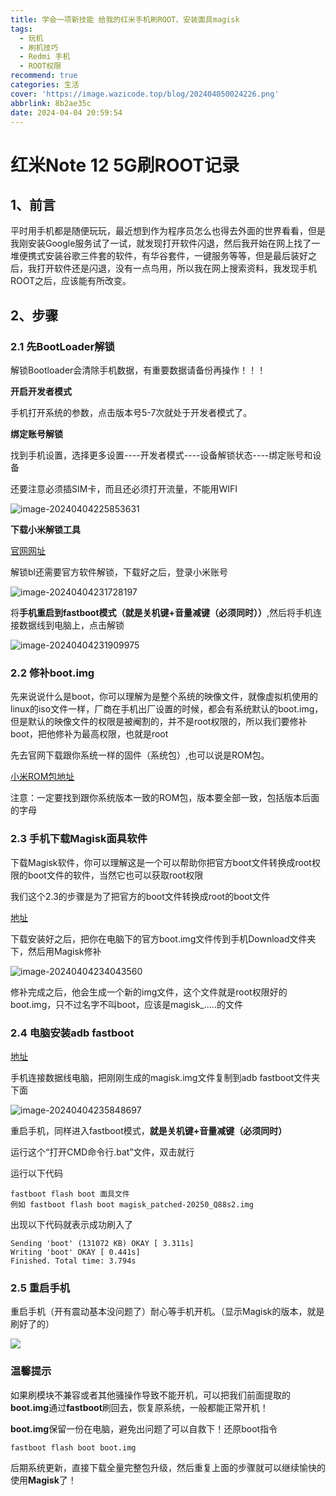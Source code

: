 ```yaml
---
title: 学会一项新技能 给我的红米手机刷ROOT、安装面具magisk
tags:
  - 玩机
  - 刷机技巧
  - Redmi 手机
  - ROOT权限
recommend: true
categories: 生活
cover: 'https://image.wazicode.top/blog/202404050024226.png'
abbrlink: 8b2ae35c
date: 2024-04-04 20:59:54
---
```


# 红米Note 12 5G刷ROOT记录

## 1、前言

平时用手机都是随便玩玩，最近想到作为程序员怎么也得去外面的世界看看，但是我刚安装Google服务试了一试，就发现打开软件闪退，然后我开始在网上找了一堆便携式安装谷歌三件套的软件，有华谷套件，一键服务等等，但是最后装好之后，我打开软件还是闪退，没有一点鸟用，所以我在网上搜索资料，我发现手机ROOT之后，应该能有所改变。

## 2、步骤

### 2.1 先BootLoader解锁

解锁Bootloader会清除手机数据，有重要数据请备份再操作！！！

**开启开发者模式**

手机打开系统的参数，点击版本号5-7次就处于开发者模式了。

**绑定账号解锁**

找到手机设置，选择更多设置----开发者模式----设备解锁状态----绑定账号和设备

还要注意必须插SIM卡，而且还必须打开流量，不能用WIFI

![image-20240404225853631](https://image.wazicode.top/blog/202404042258783.png)

**下载小米解锁工具**

[官网网址](https://www.miui.com/unlock/index.html)

解锁bl还需要官方软件解锁，下载好之后，登录小米账号

![image-20240404231728197](https://image.wazicode.top/blog/202404042317317.png)





将**手机重启到fastboot模式（就是关机键+音量减键（必须同时））**,然后将手机连接数据线到电脑上，点击解锁

![image-20240404231909975](https://image.wazicode.top/blog/202404042319048.png)



### 2.2 修补boot.img 

先来说说什么是boot，你可以理解为是整个系统的映像文件，就像虚拟机使用的linux的iso文件一样，厂商在手机出厂设置的时候，都会有系统默认的boot.img，但是默认的映像文件的权限是被阉割的，并不是root权限的，所以我们要修补boot，把他修补为最高权限，也就是root

先去官网下载跟你系统一样的固件（系统包）,也可以说是ROM包。

[小米ROM包地址](https://xiaomirom.com/)

注意：一定要找到跟你系统版本一致的ROM包，版本要全部一致，包括版本后面的字母

### 2.3 手机下载Magisk面具软件

下载Magisk软件，你可以理解这是一个可以帮助你把官方boot文件转换成root权限的boot文件的软件，当然它也可以获取root权限

我们这个2.3的步骤是为了把官方的boot文件转换成root的boot文件

[地址](https://magiskcn.com/magisk-download)

下载安装好之后，把你在电脑下的官方boot.img文件传到手机Download文件夹下，然后用Magisk修补

![image-20240404234043560](https://image.wazicode.top/blog/202404042340678.png)

修补完成之后，他会生成一个新的img文件，这个文件就是root权限好的boot.img，只不过名字不叫boot，应该是magisk_.....的文件

### 2.4 电脑安装adb fastboot

[地址](https://mrzzoxo.lanzoub.com/b02plghuh)

手机连接数据线电脑，把刚刚生成的magisk.img文件复制到adb fastboot文件夹下面

![image-20240404235848697](https://image.wazicode.top/blog/202404042358804.png)

重启手机，同样进入fastboot模式，**就是关机键+音量减键（必须同时）**

运行这个“打开CMD命令行.bat”文件，双击就行

运行以下代码

```shell
fastboot flash boot 面具文件
例如 fastboot flash boot magisk_patched-20250_Q88s2.img
```

出现以下代码就表示成功刷入了

```shell
Sending 'boot' (131072 KB) OKAY [ 3.311s]
Writing 'boot' OKAY [ 0.441s]
Finished. Total time: 3.794s
```

### 2.5 重启手机

重启手机（开有震动基本没问题了）耐心等手机开机。（显示Magisk的版本，就是刷好了的）

![](https://image.wazicode.top/blog/202404050001036.png)



### **温馨提示**

如果刷模块不兼容或者其他骚操作导致不能开机，可以把我们前面提取的**boot.img**通过**fastboot**刷回去，恢复原系统，一般都能正常开机！

**boot.img**保留一份在电脑，避免出问题了可以自救下！还原boot指令

```text
fastboot flash boot boot.img
```

后期系统更新，直接下载全量完整包升级，然后重复上面的步骤就可以继续愉快的使用**Magisk**了！

